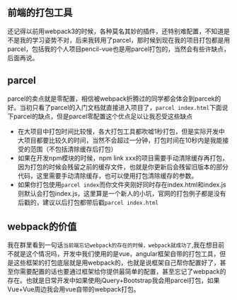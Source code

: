 ## 前端的打包工具
还记得以前用webpack3的时候，各种莫名其妙的插件，还特别难配置，不知道是不是我的学习姿势不对，后来我转用了parcel，那时候到现在我的项目打包都是用parcel，包括我的个人项目pencil-vue也是用parcel打包的，当然会有些许缺点，后面再说。
## parcel
parcel的卖点就是零配置，相信被webpack折腾过的同学都会体会到parcek的好。当初只看了parcel的入门文档就直接进入项目了，`parcel index.html`下面说下parcel的缺点，但是parcel零配置这个优点足以让我忍受这些缺点
- 在大项目中打包时间比较慢，各大打包工具都吹嘘1秒打包，但是实际开发中大项目都要比较久的时间，当然不会超过一分钟，打包时间在10秒内是我能接受的范围（不包括清除缓存后打包）
- 如果在开发npm模块的时候，npm link xxx的项目需要手动清除缓存再打包，因为打包的时候会残留之前的缓存文件，也就是你更新后会残留旧版本的部分代码，这里需要手动清除缓存，也可以使用打包清除缓存的参数。
- 如果你打包使用`parcel index`而你文件夹刚好同时存在index.html和index.js则默认会打包index.js，这里算是一个新人的小坑，官网的打包例子都是没有后戳的，建议以后打包都带后戳`parcel index.html`

## webpack的价值
我在群里看到一句话`当前端忘记webpack的存在的时候，webpack就成功了`,我在想目前不就是这个情况吗，开发中我们使用的是vue，angular框架自带的打包工具，但是这些框架的打包底层就是用webpack的，也就是说框架自己帮你配置好了，甚至你需要配置的话也要通过框架给你提供最简单的配置，甚至忘记了webpack的存在。也就是日常开发中如果使用jQuery+Bootstrap我会用parcel打包，如果Vue+Vue周边我会用vue自带的webpack打包。